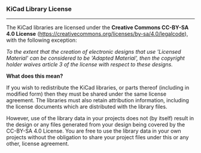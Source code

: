 ### KiCad Library License
-------------------------
The KiCad libraries are licensed under the **Creative Commons CC-BY-SA 4.0 License** (https://creativecommons.org/licenses/by-sa/4.0/legalcode), with the following exception:

*To the extent that the creation of electronic designs that use 'Licensed Material' can be considered to be 'Adapted Material', then the copyright holder waives article 3 of the license with respect to these designs.*

**What does this mean?**

If you wish to redistribute the KiCad libraries, or parts thereof (including in modified form) then they must be shared under the same license agreement. The libraries must also retain attribution information, including the license documents which are distributed with the library files.

However, use of the library data in your projects does not (by itself) result in the design or any files generated from your design being covered by the CC-BY-SA 4.0 License. You are free to use the library data in your own projects without the obligation to share your project files under this or any other, license agreement.
